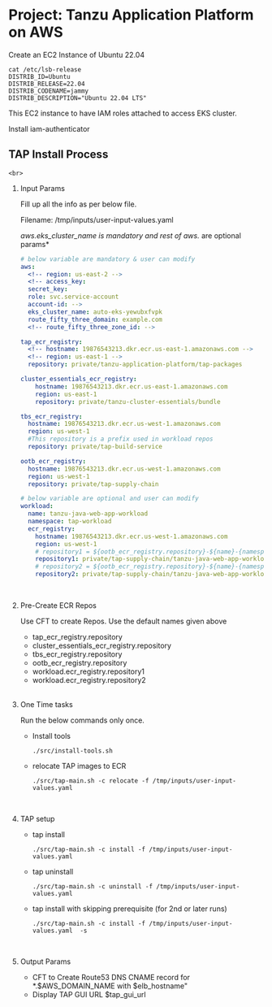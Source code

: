 # Project: Tanzu Application Platform on AWS

Create an EC2 Instance of Ubuntu 22.04
```
cat /etc/lsb-release
DISTRIB_ID=Ubuntu
DISTRIB_RELEASE=22.04
DISTRIB_CODENAME=jammy
DISTRIB_DESCRIPTION="Ubuntu 22.04 LTS"
```

 This EC2 instance to have IAM roles attached to access EKS cluster.

 Install iam-authenticator

## TAP Install Process

    <br>
1. Input Params

    Fill up all the info as per below file.

    Filename: /tmp/inputs/user-input-values.yaml

    *aws.eks_cluster_name is mandatory and rest of aws.* are optional params*

    ```yaml
    # below variable are mandatory & user can modify
    aws:
      <!-- region: us-east-2 -->
      <!-- access_key:
      secret_key:
      role: svc.service-account
      account-id: -->
      eks_cluster_name: auto-eks-yewubxfvpk
      route_fifty_three_domain: example.com
      <!-- route_fifty_three_zone_id: -->

    tap_ecr_registry:
      <!-- hostname: 19876543213.dkr.ecr.us-east-1.amazonaws.com -->
      <!-- region: us-east-1 -->
      repository: private/tanzu-application-platform/tap-packages

    cluster_essentials_ecr_registry:
        hostname: 19876543213.dkr.ecr.us-east-1.amazonaws.com
        region: us-east-1
        repository: private/tanzu-cluster-essentials/bundle

    tbs_ecr_registry:
      hostname: 19876543213.dkr.ecr.us-west-1.amazonaws.com
      region: us-west-1
      #This repository is a prefix used in workload repos
      repository: private/tap-build-service

    ootb_ecr_registry:
      hostname: 19876543213.dkr.ecr.us-west-1.amazonaws.com
      region: us-west-1
      repository: private/tap-supply-chain

    # below variable are optional and user can modify
    workload:
      name: tanzu-java-web-app-workload
      namespace: tap-workload
      ecr_registry:
        hostname: 19876543213.dkr.ecr.us-west-1.amazonaws.com
        region: us-west-1
        # repository1 = ${ootb_ecr_registry.repository}-${name}-{namespace}
        repository1: private/tap-supply-chain/tanzu-java-web-app-workload-tap-workload
        # repository2 = ${ootb_ecr_registry.repository}-${name}-{namespace}-bundle
        repository2: private/tap-supply-chain/tanzu-java-web-app-workload-tap-workload-bundle
    ```
    <br>

1. Pre-Create ECR Repos

    Use CFT to create Repos. Use the default names given above

    - tap_ecr_registry.repository
    - cluster_essentials_ecr_registry.repository
    - tbs_ecr_registry.repository
    - ootb_ecr_registry.repository
    - workload.ecr_registry.repository1
    - workload.ecr_registry.repository2


    <br>

1. One Time tasks


    Run the below commands only once.

    - Install tools
      ```
      ./src/install-tools.sh
      ```

    - relocate TAP images to ECR
      ```
      ./src/tap-main.sh -c relocate -f /tmp/inputs/user-input-values.yaml
      ```
    <br>

1. TAP setup


    - tap install
      ```
      ./src/tap-main.sh -c install -f /tmp/inputs/user-input-values.yaml
      ```

    - tap uninstall
      ```
      ./src/tap-main.sh -c uninstall -f /tmp/inputs/user-input-values.yaml
      ```

    - tap install with skipping prerequisite (for 2nd or later runs)
      ```
      ./src/tap-main.sh -c install -f /tmp/inputs/user-input-values.yaml  -s
      ```

    <br>

1. Output Params

     - CFT to Create Route53 DNS CNAME record for *.$AWS_DOMAIN_NAME with $elb_hostname"
     - Display TAP GUI URL $tap_gui_url
